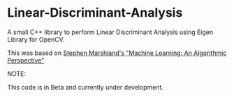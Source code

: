 Linear-Discriminant-Analysis
============================

A small C++ library to perform Linear Discriminant Analysis using Eigen Library for OpenCV.

This was based on <a href="http://www-ist.massey.ac.nz/smarsland/MLBook.html">Stephen Marshland's "Machine Learning: An Algorithmic Perspective"</a>

NOTE:

This code is in Beta and currently under development.